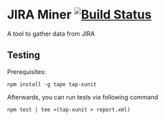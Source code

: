 # JIRA Miner [![Build Status](https://travis-ci.org/kpiwko/jira-miner.svg?branch=master)](https://travis-ci.org/kpiwko/jira-miner)

A tool to gather data from JIRA

## Testing

Prerequisites: 

```
npm install -g tape tap-xunit
```

Afterwards, you can run tests via following command

```
npm test | tee >(tap-xunit > report.xml)
```
